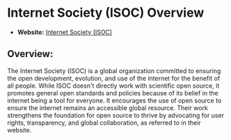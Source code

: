# Internet Society (ISOC) Overview

- **Website:** [Internet Society (ISOC)](https://www.internetsociety.org/)

## Overview:

The Internet Society (ISOC) is a global organization committed to ensuring the open development, evolution, and use of the internet for the benefit of all people. While ISOC doesn't directly work with scientific open source, it promotes general open standards and policies because of its belief in the internet being a tool for everyone. It encourages the use of open source to ensure the internet remains an accessible global resource. Their work strengthens the foundation for open source to thrive by advocating for user rights, transparency, and global collaboration, as referred to in their website. 

